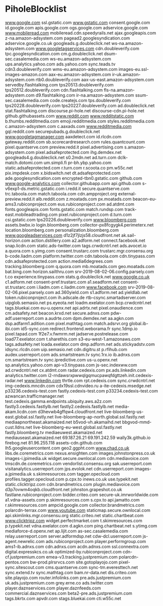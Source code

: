 # PiholeBlocklist
www.google.com
ssl.gstatic.com
www.gstatic.com
consent.google.com
id.google.com
apis.google.com
ogs.google.com
adservice.google.com
www.mobileread.com
mobileread.cdn.speedyrails.net
ajax.googleapis.com
z-na.amazon-adsystem.com
pagead2.googlesyndication.com
adservice.google.co.uk
googleads.g.doubleclick.net
ws-na.amazon-adsystem.com
www.googletagservices.com
cdn.doubleverify.com
tpc.googlesyndication.com
cm.g.doubleclick.net
dsum-sec.casalemedia.com
ws-eu.amazon-adsystem.com
ups.analytics.yahoo.com
ads.yahoo.com
sync.teads.tv
cdn3.doubleverify.com
wms-eu.amazon-adsystem.com
images-eu.ssl-images-amazon.com
aax-eu.amazon-adsystem.com
ir-uk.amazon-adsystem.com
rtb0.doubleverify.com
aax-us-east.amazon-adsystem.com
servedby.flashtalking.com
tps20513.doubleverify.com
tps20512.doubleverify.com
cdn.flashtalking.com
fls-na.amazon-adsystem.com
d9.flashtalking.com
ir-na.amazon-adsystem.com
ssum-sec.casalemedia.com
code.createjs.com
tps.doubleverify.com
tps20228.doubleverify.com
tps20227.doubleverify.com
ad.doubleclick.net
stat.flashtalking.com
discourse.pi-hole.net
discourse-cdn.pi-hole.net
github.githubassets.com
www.reddit.com
www.redditstatic.com
b.thumbs.redditmedia.com
emoji.redditmedia.com
styles.redditmedia.com
c.amazon-adsystem.com
c.aaxads.com
www.redditmedia.com
gql.reddit.com
securepubads.g.doubleclick.net
www.googletagmanager.com
aaxdetect.com
id.rlcdn.com
gateway.reddit.com
sb.scorecardresearch.com
rules.quantcount.com
pixel.quantserve.com
preview.redd.it
pixel.advertising.com
s.amazon-adsystem.com
pixel.adsafeprotected.com
ihg.demdex.net
googleads4.g.doubleclick.net
s0.2mdn.net
ad.turn.com
dclk-match.dotomi.com
um.simpli.fi
pr-bh.ybp.yahoo.com
static.adsafeprotected.com
r.turn.com
r.scoota.co
pm.w55c.net
pix.impdesk.com
x.bidswitch.net
dt.adsafeprotected.com
ade.googlesyndication.com
encrypted-tbn0.gstatic.com
github.com
www.google-analytics.com
collector.githubapp.com
api.github.com
s-v6exp1-ds.metric.gstatic.com
i.redd.it
secure.quantserve.com
trc.taboola.com
match.taboola.com
cdn.ampproject.org
external-preview.redd.it
alb.reddit.com
z.moatads.com
px.moatads.com
beacon-eu-ams3.rubiconproject.com
eus.rubiconproject.com
ad.atdmt.com
fonts.googleapis.com
fonts.gstatic.com
match.rundsp.com
track-east.mobileadtrading.com
pixel.rubiconproject.com
d.turn.com
csi.gstatic.com
tps20226.doubleverify.com
www.bloomberg.com
assets.bwbx.io
login.bloomberg.com
collector-px8fcgygk4.perimeterx.net
location.bloomberg.com
personalization.bloomberg.com
www.googleadservices.com
d1z2jf7jlzjs58.cloudfront.net
ak.sail-horizon.com
action.dstillery.com
a2.adform.net
connect.facebook.net
snap.licdn.com
static.ads-twitter.com
tags.crwdcntrl.net
ads.avocet.io
a.quora.com
s.yimg.com
consent.trustarc.com
trustarc.mgr.consensu.org
b-code.liadm.com
platform.twitter.com
cdn.taboola.com
cdn.tinypass.com
cdn.adsafeprotected.com
action.media6degrees.com
tracking.bloomberg.com
q.quora.com
mb.moatads.com
geo.moatads.com
bat.bing.com
horizon.sailthru.com
srv-2019-08-02-06.config.parsely.com
t.co
experience.tinypass.com
stats.g.doubleclick.net
www.google.co.uk
c1.adform.net
consent-pref.trustarc.com
a1.seadform.net
consent-st.trustarc.com
i.liadm.com
c.liadm.com
www.facebook.com
srv-2019-08-02-06.pixel.parsely.com
ad.360yield.com
s1.adform.net
ad.yieldlab.net
token.rubiconproject.com
ih.adscale.de
rtb-csync.smartadserver.com
uipglob.semasio.net
ps.eyeota.net
loadm.exelator.com
bcp.crwdcntrl.net
tags.bluekai.com
eu-u.openx.net
api.adrtx.net
pixel.onaudience.com
cm.adsafety.net
beacon.krxd.net
secure.adnxs.com
pdw-adf.userreport.com
a.audrte.com
dpm.demdex.net
aa.agkn.com
dsp.adfarm1.adition.com
pixel.mathtag.com
match.adsrvr.org
global.ib-ibi.com
id5-sync.com
redirect.frontend.weborama.fr
sync.1dmp.io
pixel.tapad.com
1f2e7.v.fwmrm.net
jadserve.postrelease.com
load77.exelator.com
t.sharethis.com
s3-eu-west-1.amazonaws.com
tags.adsafety.net
loada.exelator.com
dmp.adform.net
ads.stickyadstv.com
idsync.rlcdn.com
uip.semasio.net
cdn.digitru.st
p.rfihub.com
audex.userreport.com
ads.smartstream.tv
sync.1rx.io
ib.adnxs.com
cm.smartstream.tv
sync.ipredictive.com
us-u.openx.net
sp.analytics.yahoo.com
api-v3.tinypass.com
js-sec.indexww.com
ad.crwdcntrl.net
cx.atdmt.com
radar.cedexis.com
px.ads.linkedin.com
analytics.twitter.com
i2-rndawsrxpwwqlgqmucpawqfdgttzeh.init.cedexis-radar.net
www.linkedin.com
thrtle.com
rpt.cedexis.com
sync.crwdcntrl.net
img-cedexis.mncdn.com
cdx19ssl.cdnvideo.ru
a-ite-cedexis.msedge.net
p33236.cedexis-test.com
fastly.cedexis-test.com
p33234.cedexis-test.com
azwancan.trafficmanager.net
test.cedexis.gamma.endpoints.ubiquity.aws.a2z.com
fastly3.cedexis.fastlylb.net
fastly2.cedexis.fastlylb.net
media-akam.licdn.com
d3hevwb4gffqw4.cloudfront.net
live-bloomberg-us-east.global.ssl.fastly.net
live-bloomberg-ap-north.global.ssl.fastly.net
mediaapnortheast.akamaized.net
b5vod-vh.akamaihd.net
bbgvod-mmd-cust.lldns.net
live-bloomberg-eu-west.global.ssl.fastly.net
fastly.bloomberg.tv
mediaeuwest.akamaized.net
mediauseast.akamaized.net
69.187.26.21
69.191.242.59
wally3k.github.io
firebog.net
81.96.255.118
assets-cdn.github.com
lh5.googleusercontent.com
geo2.ggpht.com
www.chad.co.uk
libs.de.coremetrics.com
nexus.ensighten.com
images.johnstonpress.co.uk
images-i.jpimedia.uk
widget.secure.ownlocal.com
cdn.mediavoice.com
tmscdn.de.coremetrics.com
vendorlist.consensu.org
sak.userreport.com
visitanalytics.userreport.com
jps.evolok.net
cdn.userreport.com
images-a.jpimedia.uk
s.skimresources.com
tagger.opecloud.com
profiles.tagger.opecloud.com
p.cpx.to
inews.co.uk
use.typekit.net
static.clicktripz.com
cdn.brandmetrics.com
plugin.mediavoice.com
d3p7ovwm4oqkb.cloudfront.net
johnston.grapeshot.co.uk
fastlane.rubiconproject.com
bidder.criteo.com
secure-uk.imrworldwide.com
a1.vdna-assets.com
p.skimresources.com
s.cpx.to
api.jamatto.com
r.skimresources.com
ampcid.google.com
collector.brandmetrics.com
polarcdn-terrax.com
www.youtube.com
staticmap.secure.ownlocal.com
api.skimlinks.mgr.consensu.org
static.criteo.net
static.chartbeat.com
www.clicktripz.com
widget.perfectmarket.com
t.skimresources.com
p.typekit.net
vdna.exelator.com
d.agkn.com
ping.chartbeat.net
s.ytimg.com
mediaforce-d.openx.net
ap.lijit.com
as-sec.casalemedia.com
relay.userreport.com
server.adformdsp.net
cdw-dcl.userreport.com
js-agent.newrelic.com
ads.rubiconproject.com
player.performgroup.com
ams1-ib.adnxs.com
cdn.adnxs.com
acdn.adnxs.com
ssl.connextra.com
digital.expresskcs.co.uk
optimized-by.rubiconproject.com
cdn-cf.justpremium.com
emea-v3.tracking.justpremium.com
polarcdn-pentos.com
bw-prod.plrsrvcs.com
site.gotoplayojo.com
pixel-sync.sitescout.com
cms.quantserve.com
sync-tm.everesttech.net
sync.extend.tv
sync.mathtag.com
bam.nr-data.net
dis.criteo.com
site.playojo.com
router.infolinks.com
pre.ads.justpremium.com
uk.ads.justpremium.com
grey.erne.co
ads.twitter.com
player.daznservices.com
player.daznfeeds.com
commercial.daznservices.com
beta2-pre.ads.justpremium.com
tags.bkrtx.com
apvdr.com
stags.bluekai.com
cti.w55c.net
